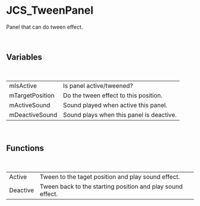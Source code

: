 <div id="content-header">
  <h1>JCS_TweenPanel</h1>
</div>

<p>
  Panel that can do tween effect.
</p>


<br/>
<h2>Variables</h2>
<br/>

<table>
  <tr>
    <td>mIsActive</td>
    <td>Is panel active/tweened?</td>
  </tr>
  <tr>
    <td>mTargetPosition</td>
    <td>Do the tween effect to this position.</td>
  </tr>
  <tr>
    <td>mActiveSound</td>
    <td>Sound played when active this panel.</td>
  </tr>
  <tr>
    <td>mDeactiveSound</td>
    <td>Sound plays when this panel is deactive.</td>
  </tr>
</table>


<br/>
<h2>Functions</h2>
<br/>

<table>
  <tr>
    <td>Active</td>
    <td>Tween to the taget position and play sound effect.</td>
  </tr>
  <tr>
    <td>Deactive</td>
    <td>Tween back to the starting position and play sound effect.</td>
  </tr>
</table>
